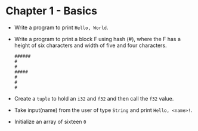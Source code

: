 # Chapter 1 - Basics

* Write a program to print `Hello, World`.

* Write a program to print a block F using hash (#), where the F has a height of six characters and width of five and
  four characters.

    ```
    ######
    #
    #
    #####
    #
    #
    #
    ```

* Create a `tuple` to hold an `i32` and `f32` and then call the `f32` value.

* Take input(name) from the user of type `String` and print `Hello, <name>!`.

* Initialize an array of sixteen `0`